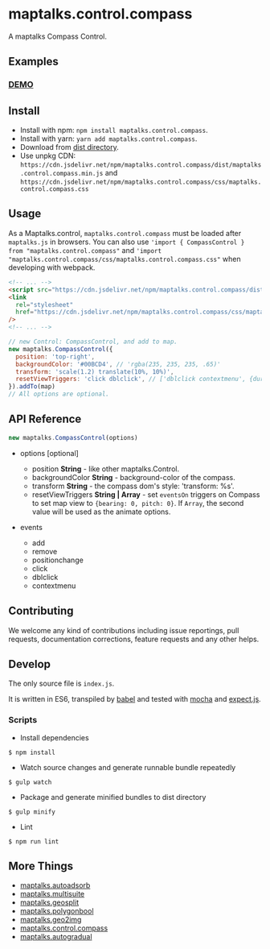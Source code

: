 # maptalks.control.compass

A maptalks Compass Control.

## Examples

### [DEMO](https://cxiaof.github.io/maptalks.control.compass/demo/index.html)

## Install

- Install with npm: `npm install maptalks.control.compass`.
- Install with yarn: `yarn add maptalks.control.compass`.
- Download from [dist directory](https://github.com/cXiaof/maptalks.control.compass/tree/master/dist).
- Use unpkg CDN: `https://cdn.jsdelivr.net/npm/maptalks.control.compass/dist/maptalks.control.compass.min.js` and `https://cdn.jsdelivr.net/npm/maptalks.control.compass/css/maptalks.control.compass.css`

## Usage

As a Maptalks.control, `maptalks.control.compass` must be loaded after `maptalks.js` in browsers. You can also use `'import { CompassControl } from "maptalks.control.compass"` and `'import "maptalks.control.compass/css/maptalks.control.compass.css"` when developing with webpack.

```html
<!-- ... -->
<script src="https://cdn.jsdelivr.net/npm/maptalks.control.compass/dist/maptalks.control.compass.min.js"></script>
<link
  rel="stylesheet"
  href="https://cdn.jsdelivr.net/npm/maptalks.control.compass/css/maptalks.control.compass.css"
/>
<!-- ... -->
```

```javascript
// new Control: CompassControl, and add to map.
new maptalks.CompassControl({
  position: 'top-right',
  backgroundColor: '#00BCD4', // 'rgba(235, 235, 235, .65)'
  transform: 'scale(1.2) translate(10%, 10%)',
  resetViewTriggers: 'click dblclick', // ['dblclick contextmenu', {duration: 500}]
}).addTo(map)
// All options are optional.
```

## API Reference

```javascript
new maptalks.CompassControl(options)
```

- options [optional]

  - position **String** - like other maptalks.Control.
  - backgroundColor **String** - background-color of the compass.
  - transform **String** - the compass dom's style: 'transform: %s'.
  - resetViewTriggers **String | Array** - set `eventsOn` triggers on Compass to set map view to `{bearing: 0, pitch: 0}`. If `Array`, the second value will be used as the animate options.

- events
  - add
  - remove
  - positionchange
  - click
  - dblclick
  - contextmenu

## Contributing

We welcome any kind of contributions including issue reportings, pull requests, documentation corrections, feature requests and any other helps.

## Develop

The only source file is `index.js`.

It is written in ES6, transpiled by [babel](https://babeljs.io/) and tested with [mocha](https://mochajs.org) and [expect.js](https://github.com/Automattic/expect.js).

### Scripts

- Install dependencies

```shell
$ npm install
```

- Watch source changes and generate runnable bundle repeatedly

```shell
$ gulp watch
```

- Package and generate minified bundles to dist directory

```shell
$ gulp minify
```

- Lint

```shell
$ npm run lint
```

## More Things

- [maptalks.autoadsorb](https://github.com/cXiaof/maptalks.autoadsorb/issues)
- [maptalks.multisuite](https://github.com/cXiaof/maptalks.multisuite/issues)
- [maptalks.geosplit](https://github.com/cXiaof/maptalks.geosplit/issues)
- [maptalks.polygonbool](https://github.com/cXiaof/maptalks.polygonbool/issues)
- [maptalks.geo2img](https://github.com/cXiaof/maptalks.geo2img/issues)
- [maptalks.control.compass](https://github.com/cXiaof/maptalks.control.compass/issues)
- [maptalks.autogradual](https://github.com/cXiaof/maptalks.autogradual/issues)
